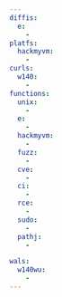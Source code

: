 ```yaml
---
diffis:
  e:
    -
platfs:
  hackmyvm:
    -
curls:
  w140:
    -
functions:
  unix:
    -
  e:
    -
  hackmyvm:
    -
  fuzz:
    -
  cve:
    -
  ci:
    -
  rce:
    -
  sudo:
    -
  pathj:
    -

wals:
  w140wu:
    -
---
```

